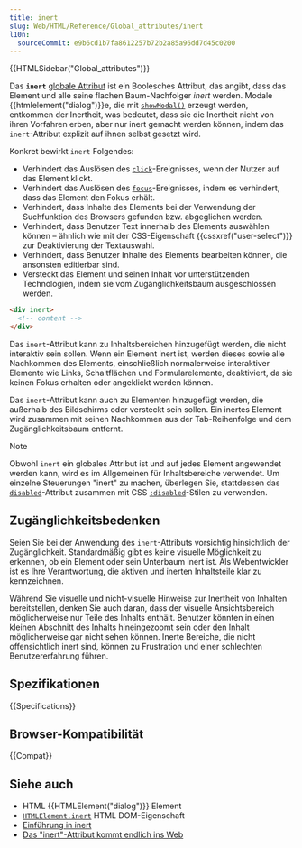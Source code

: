 ```yaml
---
title: inert
slug: Web/HTML/Reference/Global_attributes/inert
l10n:
  sourceCommit: e9b6cd1b7fa8612257b72b2a85a96dd7d45c0200
---
```


{{HTMLSidebar("Global_attributes")}}

Das **`inert`** [globale Attribut](/de/docs/Web/HTML/Reference/Global_attributes) ist ein Boolesches Attribut, das angibt, dass das Element und alle seine flachen Baum-Nachfolger _inert_ werden. Modale {{htmlelement("dialog")}}e, die mit [`showModal()`](/de/docs/Web/API/HTMLDialogElement/showModal) erzeugt werden, entkommen der Inertheit, was bedeutet, dass sie die Inertheit nicht von ihren Vorfahren erben, aber nur inert gemacht werden können, indem das `inert`-Attribut explizit auf ihnen selbst gesetzt wird.

Konkret bewirkt `inert` Folgendes:

- Verhindert das Auslösen des [`click`](/de/docs/Web/API/Element/click_event)-Ereignisses, wenn der Nutzer auf das Element klickt.
- Verhindert das Auslösen des [`focus`](/de/docs/Web/API/Element/focus_event)-Ereignisses, indem es verhindert, dass das Element den Fokus erhält.
- Verhindert, dass Inhalte des Elements bei der Verwendung der Suchfunktion des Browsers gefunden bzw. abgeglichen werden.
- Verhindert, dass Benutzer Text innerhalb des Elements auswählen können – ähnlich wie mit der CSS-Eigenschaft {{cssxref("user-select")}} zur Deaktivierung der Textauswahl.
- Verhindert, dass Benutzer Inhalte des Elements bearbeiten können, die ansonsten editierbar sind.
- Versteckt das Element und seinen Inhalt vor unterstützenden Technologien, indem sie vom Zugänglichkeitsbaum ausgeschlossen werden.

```html
<div inert>
  <!-- content -->
</div>
```

Das `inert`-Attribut kann zu Inhaltsbereichen hinzugefügt werden, die nicht interaktiv sein sollen. Wenn ein Element inert ist, werden dieses sowie alle Nachkommen des Elements, einschließlich normalerweise interaktiver Elemente wie Links, Schaltflächen und Formularelemente, deaktiviert, da sie keinen Fokus erhalten oder angeklickt werden können.

Das `inert`-Attribut kann auch zu Elementen hinzugefügt werden, die außerhalb des Bildschirms oder versteckt sein sollen. Ein inertes Element wird zusammen mit seinen Nachkommen aus der Tab-Reihenfolge und dem Zugänglichkeitsbaum entfernt.

> [!NOTE]
> Obwohl `inert` ein globales Attribut ist und auf jedes Element angewendet werden kann, wird es im Allgemeinen für Inhaltsbereiche verwendet. Um einzelne Steuerungen "inert" zu machen, überlegen Sie, stattdessen das [`disabled`](/de/docs/Web/HTML/Reference/Attributes/disabled)-Attribut zusammen mit CSS [`:disabled`](/de/docs/Web/CSS/:disabled)-Stilen zu verwenden.

## Zugänglichkeitsbedenken

Seien Sie bei der Anwendung des `inert`-Attributs vorsichtig hinsichtlich der Zugänglichkeit. Standardmäßig gibt es keine visuelle Möglichkeit zu erkennen, ob ein Element oder sein Unterbaum inert ist. Als Webentwickler ist es Ihre Verantwortung, die aktiven und inerten Inhaltsteile klar zu kennzeichnen.

Während Sie visuelle und nicht-visuelle Hinweise zur Inertheit von Inhalten bereitstellen, denken Sie auch daran, dass der visuelle Ansichtsbereich möglicherweise nur Teile des Inhalts enthält. Benutzer könnten in einen kleinen Abschnitt des Inhalts hineingezoomt sein oder den Inhalt möglicherweise gar nicht sehen können. Inerte Bereiche, die nicht offensichtlich inert sind, können zu Frustration und einer schlechten Benutzererfahrung führen.

## Spezifikationen

{{Specifications}}

## Browser-Kompatibilität

{{Compat}}

## Siehe auch

- HTML {{HTMLElement("dialog")}} Element
- [`HTMLElement.inert`](/de/docs/Web/API/HTMLElement/inert) HTML DOM-Eigenschaft
- [Einführung in inert](https://web.dev/articles/inert)
- [Das "inert"-Attribut kommt endlich ins Web](https://www.stefanjudis.com/blog/the-inert-attribute-is-finally-coming-to-the-web/)
